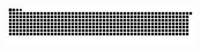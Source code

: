 ![Snake animation](https://github.com/martageraldo/martageraldo/blob/output/github-contribution-grid-snake.svg)
